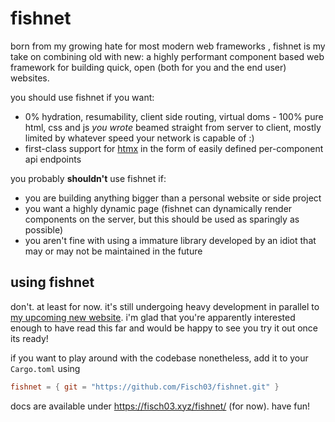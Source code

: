 # fishnet
born from my growing hate for most modern web frameworks , fishnet is my take on combining old with new: 
a highly performant component based web framework for building quick, open (both for you and the end user) websites.

you should use fishnet if you want:
- 0% hydration, resumability, client side routing, virtual doms - 100% pure html, css and js *you wrote* beamed straight from server to client, mostly limited by whatever speed your network is capable of :)
- first-class support for [htmx](https://htmx.org/) in the form of easily defined per-component api endpoints

you probably **shouldn't** use fishnet if:
- you are building anything bigger than a personal website or side project
- you want a highly dynamic page (fishnet can dynamically render components on the server, but this should be used as sparingly as possible)
- you aren't fine with using a immature library developed by an idiot that may or may not be maintained in the future

## using fishnet
don't. at least for now. it's still undergoing heavy development in parallel to [my upcoming new website](https://github.com/Fisch03/sakanaa.moe). 
i'm glad that you're apparently interested enough to have read this far and would be happy to see you try it out once its ready!

if you want to play around with the codebase nonetheless, add it to your `Cargo.toml` using
```toml
fishnet = { git = "https://github.com/Fisch03/fishnet.git" }
```
docs are available under https://fisch03.xyz/fishnet/ (for now). have fun!
